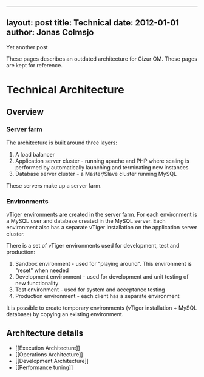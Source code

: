 
---
layout: post
title: Technical
date: 2012-01-01
author: Jonas Colmsjo
---

Yet another post





These pages describes an outdated architecture for Gizur OM. These pages are kept for reference.

# Technical Architecture

## Overview

### Server farm

The architecture is built around three layers:

 1. A load balancer
 1. Application server cluster - running apache and PHP where scaling is performed by automatically launching and terminating new instances
 1. Database server cluster - a Master/Slave cluster running MySQL

These servers make up a server farm.

### Environments

vTiger environments are created in the server farm. For each environment is a MySQL user and database created in the MySQL server. Each environment also has a separate vTiger installation on the application server cluster.

There is a set of vTiger environments used for development, test and production:

 1. Sandbox environment - used for "playing around". This environment is "reset" when needed
 1. Development environment - used for development and unit testing of new functionality
 1. Test environment - used for system and acceptance testing
 1. Production environment - each client has a separate environment

It is possible to create temporary environments (vTiger installation + MySQL database) by copying an existing environment. 



## Architecture details

 * [[Execution Architecture]]
 * [[Operations Architecture]]
 * [[Development Architecture]]
 * [[Performance tuning]]
